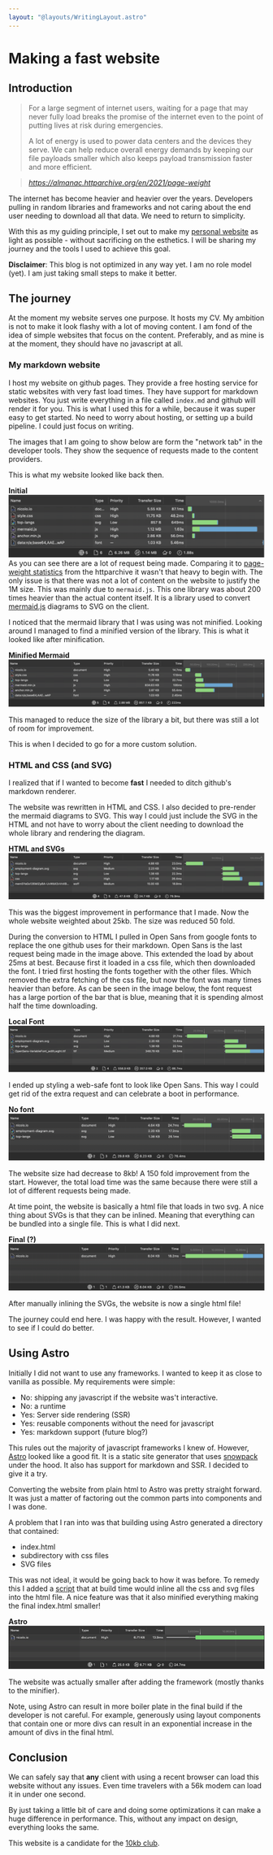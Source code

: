 ```yaml
---
layout: "@layouts/WritingLayout.astro"
---
```


# Making a fast website

## Introduction

> For a large segment of internet users, waiting for a page that may never fully load breaks the promise of the internet even to the point of putting lives at risk during emergencies.
>
> A lot of energy is used to power data centers and the devices they serve. We can help reduce overall energy demands by keeping our file payloads smaller which also keeps payload transmission faster and more efficient.

> <cite>https://almanac.httparchive.org/en/2021/page-weight</cite>

The internet has become heavier and heavier over the years. Developers pulling in random libraries and frameworks and not caring about the end user needing to download all that data. We need to return to simplicity.

With this as my guiding principle, I set out to make my [personal website](https://nicolo.se) as light as possible - without sacrificing on the esthetics. I will be sharing my journey and the tools I used to achieve this goal.

**Disclaimer**: This blog is not optimized in any way yet. I am no role model (yet). I am just taking small steps to make it better.

## The journey

At the moment my website serves one purpose. It hosts my CV. My ambition is not to make it look flashy with a lot of moving content. I am fond of the idea of simple websites that focus on the content. Preferably, and as mine is at the moment, they should have no javascript at all.

### My markdown website

I host my website on github pages. They provide a free hosting service for static websites with very fast load times. They have support for markdown websites. You just write everything in a file called `index.md` and github will render it for you. This is what I used this for a while, because it was super easy to get started. No need to worry about hosting, or setting up a build pipeline. I could just focus on writing.

The images that I am going to show below are form the "network tab" in the developer tools. They show the sequence of requests made to the content providers.

This is what my website looked like back then.

**Initial**
![Initial](../../assets/2023-03-12-making-a-fast-website_files/initial.jpg)
As you can see there are a lot of request being made. Comparing it to [page-weight statistics](https://httparchive.org/reports/page-weight) from the httparchive it wasn't that heavy to begin with. The only issue is that there was not a lot of content on the website to justify the 1M size.
This was mainly due to `mermaid.js`. This one library was about 200 times heavier than the actual content itself. It is a library used to convert [mermaid.js](https://mermaid.js.org) diagrams to SVG on the client.

I noticed that the mermaid library that I was using was not minified. Looking around I managed to find a minified version of the library. This is what it looked like after minification.

**Minified Mermaid**
![Minified mermaid](../../assets/2023-03-12-making-a-fast-website_files/minified_mermaid.jpg)

This managed to reduce the size of the library a bit, but there was still a lot of room for improvement.

This is when I decided to go for a more custom solution.

### HTML and CSS (and SVG)

I realized that if I wanted to become **fast** I needed to ditch github's markdown renderer.

The website was rewritten in HTML and CSS. I also decided to pre-render the mermaid diagrams to SVG. This way I could just include the SVG in the HTML and not have to worry about the client needing to download the whole library and rendering the diagram.

**HTML and SVGs**
![HTML and SVG](../../assets/2023-03-12-making-a-fast-website_files/html_svg.jpg)

This was the biggest improvement in performance that I made. Now the whole website weighted about 25kb. The size was reduced 50 fold.

During the conversion to HTML I pulled in Open Sans from google fonts to replace the one github uses for their markdown. Open Sans is the last request being made in the image above. This extended the load by about 25ms at best. Because first it loaded in a css file, which then downloaded the font.
I tried first hosting the fonts together with the other files. Which removed the extra fetching of the css file, but now the font was many times heavier than before. As can be seen in the image below, the font request has a large portion of the bar that is blue, meaning that it is spending almost half the time downloading.

**Local Font**
![Local font](../../assets/2023-03-12-making-a-fast-website_files/local_font.jpg)

I ended up styling a web-safe font to look like Open Sans. This way I could get rid of the extra request and can celebrate a boot in performance.

**No font**
![no font](../../assets/2023-03-12-making-a-fast-website_files/no_font.jpg)

The website size had decrease to 8kb! A 150 fold improvement from the start. However, the total load time was the same because there were still a lot of different requests being made.

At time point, the website is basically a html file that loads in two svg. A nice thing about SVGs is that they can be inlined. Meaning that everything can be bundled into a single file. This is what I did next.

**Final (?)**
![final](../../assets/2023-03-12-making-a-fast-website_files/final.jpg)

After manually inlining the SVGs, the website is now a single html file!

The journey could end here. I was happy with the result. However, I wanted to see if I could do better.

## Using Astro

Initially I did not want to use any frameworks. I wanted to keep it as close to vanilla as possible. My requirements were simple:

- No: shipping any javascript if the website was't interactive.
- No: a runtime
- Yes: Server side rendering (SSR)
- Yes: reusable components without the need for javascript
- Yes: markdown support (future blog?)

This rules out the majority of javascript frameworks I knew of. However, [Astro](https://astro.build) looked like a good fit. It is a static site generator that uses [snowpack](https://www.snowpack.dev/) under the hood. It also has support for markdown and SSR. I decided to give it a try.

Converting the website from plain html to Astro was pretty straight forward. It was just a matter of factoring out the common parts into components and I was done.

A problem that I ran into was that building using Astro generated a directory that contained:

- index.html
- subdirectory with css files
- SVG files

This was not ideal, it would be going back to how it was before.
To remedy this I added a [script](https://github.com/ridulfo/nicolo.se/blob/main/inline-styles.mjs) that at build time would inline all the css and svg files into the html file. A nice feature was that it also minified everything making the final index.html smaller!

**Astro**
![Astro](../../assets/2023-03-12-making-a-fast-website_files/astro.jpg)

The website was actually smaller after adding the framework (mostly thanks to the minifier).

Note, using Astro can result in more boiler plate in the final build if the developer is not careful. For example, generously using layout components that contain one or more divs can result in an exponential increase in the amount of divs in the final html.

## Conclusion

We can safely say that **any** client with using a recent browser can load this website without any issues. Even time travelers with a 56k modem can load it in under one second.

By just taking a little bit of care and doing some optimizations it can make a huge difference in performance. This, without any impact on design, everything looks the same.

This website is a candidate for the [10kb club](https://10kbclub.com/).
